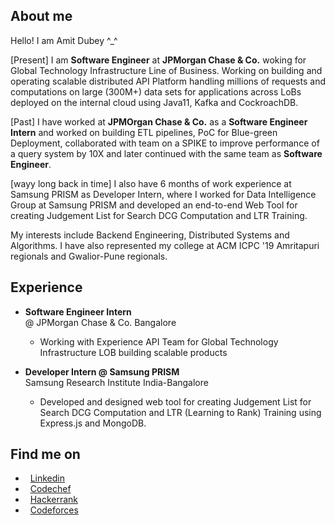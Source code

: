 ##  About me

Hello! I am Amit Dubey ^_^

[Present] I am **Software Engineer** at **JPMorgan Chase & Co.** woking for Global Technology Infrastructure Line of Business. Working on building and operating scalable distributed API Platform handling millions of requests and computations on large (300M+) data sets for applications across LoBs deployed on the internal cloud using Java11, Kafka and CockroachDB.

[Past] I have worked at **JPMOrgan Chase & Co.** as a **Software Engineer Intern** and worked on building ETL pipelines, PoC for Blue-green Deployment, collaborated with team on a SPIKE to improve performance of a query system by 10X and later continued with the same team as **Software Engineer**.

[wayy long back in time] I also have 6 months of work experience at Samsung PRISM as Developer Intern, where I worked for Data Intelligence Group at Samsung PRISM and developed an end-to-end Web Tool for creating Judgement List for Search DCG Computation and LTR Training.

My interests include Backend Engineering, Distributed Systems and Algorithms. I have also represented my college at ACM ICPC '19 Amritapuri regionals and Gwalior-Pune regionals.


##  Experience

* **Software Engineer Intern** <br /> @ JPMorgan Chase & Co. Bangalore 
  * Working with Experience API Team for Global Technology Infrastructure LOB building scalable products
  
* **Developer Intern @ Samsung PRISM** <br />Samsung Research Institute India-Bangalore 
  * Developed and designed web tool for creating Judgement List for Search DCG Computation and LTR (Learning to Rank) Training using Express.js and MongoDB.
  
  
##  Find me on

* &nbsp; [Linkedin](https://www.linkedin.com/in/amitdu6ey/)
* &nbsp; [Codechef](https://www.codechef.com/users/amitdu6ey)
* &nbsp; [Hackerrank](https://www.hackerrank.com/amitdu6ey)
* &nbsp; [Codeforces](https://codeforces.com/profile/amitdu6ey)
